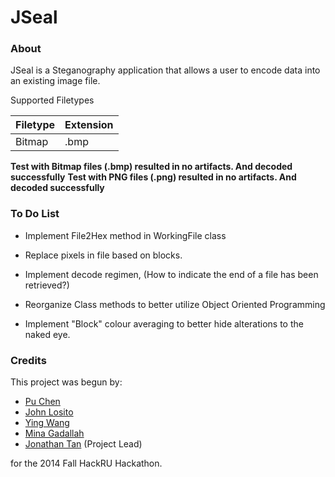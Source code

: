 JSeal
====================

### About

JSeal is a Steganography application that allows a user to encode data into an existing image file.

Supported Filetypes

| Filetype                   | Extension     | 
| -------------------------- | ------------- |
| Bitmap                     | .bmp          |

**Test with Bitmap files (.bmp) resulted in no artifacts. And decoded successfully**
**Test with PNG files (.png) resulted in no artifacts. And decoded successfully**

### To Do List
- Implement File2Hex method in WorkingFile class
- Replace pixels in file based on blocks.
- Implement decode regimen, (How to indicate the end of a file has been retrieved?)


- Reorganize Class methods to better utilize Object Oriented Programming
- Implement "Block" colour averaging to better hide alterations to the naked eye.

### Credits

This project was begun by:
- [Pu Chen](https://github.com/PuChen7)
- [John Losito](https://github.com/Squidlo)
- [Ying Wang](https://github.com/emily2014)
- [Mina Gadallah](https://github.com/monmon-2007)
- [Jonathan Tan](http://jmortontan.github.io) (Project Lead)

for the 2014 Fall HackRU Hackathon.
